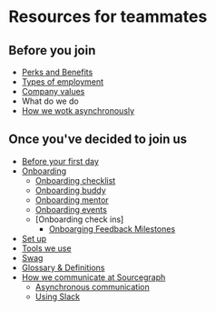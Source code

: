 # Resources for teammates

## Before you join
- [Perks and Benefits](../../../benefits-pay-perks/benefits-perks/index.md)
- [Types of employment](../../people-talent/people-ops/process/how-we-engage-talent-outside-the-us/index.md)
- [Company values](../../../company-info-and-process/values/index.md)
- What do we do
- [How we wotk asynchronously](../../../company-info-and-process/communication/asynchronous-communication.md)

## Once you've decided to join us
- [Before your first day](../../../company-info-and-process/working-at-sourcegraph/before-start.md)
- [Onboarding](../../../company-info-and-process/onboarding/index.md)
    - [Onboarding checklist](../../../company-info-and-process/onboarding/onboarding-checklist.md)
    - [Onboarding buddy](../../../company-info-and-process/onboarding/buddy-program.md)
    - [Onboarding mentor](../../../company-info-and-process/onboarding/onboarding-mentor.md)
    - [Onboarding events](../../../company-info-and-process/onboarding/onboarding-events.md)
    - [Onboarding check ins]
        - [Onboarging Feedback Milestones](../../../company-info-and-process/onboarding/onboarding-feedback-milestones.md)
- [Set up](new-teammate-setup.md)
- [Tools we use](tools-we-use.md)
- [Swag](../swag.md)
- [Glossary & Definitions](../../../company-info-and-process/onboarding/glossary.md)
- [How we communicate at Sourcegraph](../../../company-info-and-process/communication/index.md)
    - [Asynchronous communication](../../../company-info-and-process/communication/asynchronous-communication.md) 
    - [Using Slack](../../../company-info-and-process/communication/team_chat.md)
